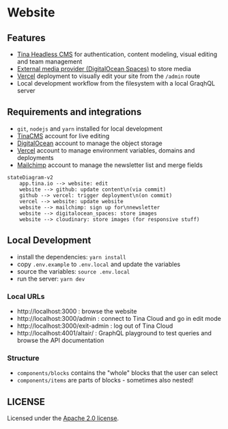 # Website

## Features

- [Tina Headless CMS](https://app.tina.io) for authentication, content modeling, visual editing and team management
- [External media provider (DigitalOcean Spaces)](https://tina.io/docs/reference/media/external/do-spaces/) to store media
- [Vercel](https://vercel.com) deployment to visually edit your site from the `/admin` route
- Local development workflow from the filesystem with a local GraqhQL server

## Requirements and integrations

- `git`, `nodejs` and `yarn` installed for local development
- [TinaCMS](https://app.tina.io) account for live editing
- [DigitalOcean](https://www.digitalocean.com) account to manage the object storage
- [Vercel](https://vercel.com) account to manage environment variables, domains and deployments
- [Mailchimp](https://mailchimp.com/) account to manage the newsletter list and merge fields

```mermaid
stateDiagram-v2
    app.tina.io --> website: edit
    website --> github: update content\n(via commit)
    github --> vercel: trigger deployment\n(on commit)
    vercel --> website: update website
    website --> mailchimp: sign up for\nnewsletter
    website --> digitalocean_spaces: store images
    website --> cloudinary: store images (for responsive stuff)
```

## Local Development

- install the dependencies: `yarn install`
- copy `.env.example` to `.env.local` and update the variables
- source the variables: `source .env.local`
- run the server: `yarn dev`

### Local URLs

- http://localhost:3000 : browse the website
- http://localhost:3000/admin : connect to Tina Cloud and go in edit mode
- http://localhost:3000/exit-admin : log out of Tina Cloud
- http://localhost:4001/altair/ : GraphQL playground to test queries and browse the API documentation

### Structure

- `components/blocks` contains the "whole" blocks that the user can select
- `components/items` are parts of blocks - sometimes also nested!

## LICENSE

Licensed under the [Apache 2.0 license](./LICENSE).

